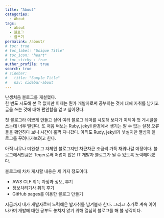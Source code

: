 ```yaml
---
title: "About"
categories:
  - About
tags:
  - about
  - 블로그
  - 글쓰기
permalink: /about/
# toc: true
# toc_label: "Unique Title"
# toc_icon: "heart"
# toc_sticky : true
author_profile: true
search: true
# sidebar:
#   title: "Sample Title"
#   nav: sidebar-about
---
```


난생처음 블로그를 개설했다. <br>
한 번도 시도해 본 적 없지만 이제는 뭔가 개발자로써 공부하는 것에 대해 자취를 남기고 글을 쓰는 것에 대해 편안함을 얻고 싶어졌다.

첫 블로그라 이쁘게 만들고 싶어 여러 블로그 테마를 시도해 보다가 이제야 첫 게시글을 쓰는데 너무 떨린다. 또 처음 써보는 Ruby, jekyll 환경에서 생기는 알 수 없는 설정 오류들을 확인하다 보니 시간이 훌쩍 지나갔다. 아직도 Rudy, jekyll가 낯설지만 열심히 블로그를 꾸려나가보려고 한다.

아직 너무나 미완성 그 자체인 블로그지만 차근차근 조금씩 가득 채워나갈 예정이다. 블로그에서만큼은 Teger로써 어렵지 않은 IT 개발자 블로그가 될 수 있도록 노력해야겠다.

블로그에 차차 게시할 내용은 세 가지 정도이다.

- AWS CLF 취득 과정과 정보, 후기
- 정보처리기사 취득 후기
- GitHub pages를 이용한 블로그 만들기

지금까지 내가 개발자로써 노력해온 발자취를 남겨볼까 한다. 그리고 추가로 계속 이어나가며 개발에 대한 공부도 놓치지 않기 위해 열심히 블로그를 해 볼 생각이다.
